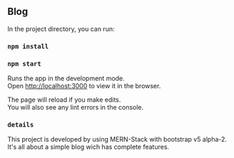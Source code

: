 ## Blog

In the project directory, you can run:

### `npm install`

### `npm start`

Runs the app in the development mode.<br />
Open [http://localhost:3000](http://localhost:3000) to view it in the browser.

The page will reload if you make edits.<br />
You will also see any lint errors in the console.

### `details`

This project is developed by using MERN-Stack with bootstrap v5 alpha-2.
It's all about a simple blog wich has complete features.

